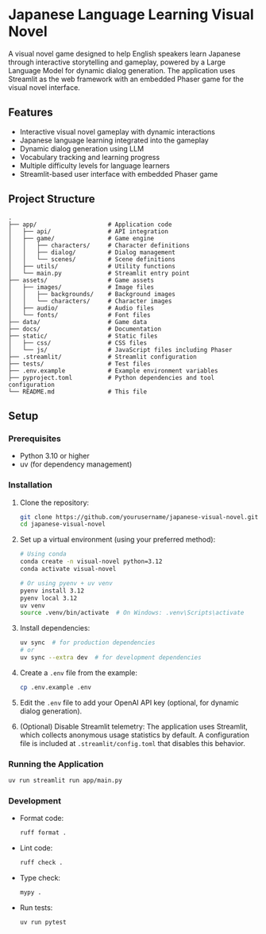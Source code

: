 # Japanese Language Learning Visual Novel

A visual novel game designed to help English speakers learn Japanese through interactive storytelling and gameplay, powered by a Large Language Model for dynamic dialog generation. The application uses Streamlit as the web framework with an embedded Phaser game for the visual novel interface.

## Features

- Interactive visual novel gameplay with dynamic interactions
- Japanese language learning integrated into the gameplay
- Dynamic dialog generation using LLM
- Vocabulary tracking and learning progress
- Multiple difficulty levels for language learners
- Streamlit-based user interface with embedded Phaser game

## Project Structure

```
.
├── app/                    # Application code
│   ├── api/                # API integration
│   ├── game/               # Game engine
│   │   ├── characters/     # Character definitions
│   │   ├── dialog/         # Dialog management
│   │   └── scenes/         # Scene definitions
│   ├── utils/              # Utility functions
│   └── main.py             # Streamlit entry point
├── assets/                 # Game assets
│   ├── images/             # Image files
│   │   ├── backgrounds/    # Background images
│   │   └── characters/     # Character images
│   ├── audio/              # Audio files
│   └── fonts/              # Font files
├── data/                   # Game data
├── docs/                   # Documentation
├── static/                 # Static files
│   ├── css/                # CSS files
│   └── js/                 # JavaScript files including Phaser
├── .streamlit/             # Streamlit configuration
├── tests/                  # Test files
├── .env.example            # Example environment variables
├── pyproject.toml          # Python dependencies and tool configuration
└── README.md               # This file
```

## Setup

### Prerequisites

- Python 3.10 or higher
- uv (for dependency management)

### Installation

1. Clone the repository:
   ```bash
   git clone https://github.com/yourusername/japanese-visual-novel.git
   cd japanese-visual-novel
   ```

2. Set up a virtual environment (using your preferred method):
   ```bash
   # Using conda
   conda create -n visual-novel python=3.12
   conda activate visual-novel
   
   # Or using pyenv + uv venv
   pyenv install 3.12
   pyenv local 3.12
   uv venv
   source .venv/bin/activate  # On Windows: .venv\Scripts\activate
   ```

3. Install dependencies:
   ```bash
   uv sync  # for production dependencies
   # or
   uv sync --extra dev  # for development dependencies
   ```

4. Create a `.env` file from the example:
   ```bash
   cp .env.example .env
   ```
   
5. Edit the `.env` file to add your OpenAI API key (optional, for dynamic dialog generation).

6. (Optional) Disable Streamlit telemetry:
   The application uses Streamlit, which collects anonymous usage statistics by default.
   A configuration file is included at `.streamlit/config.toml` that disables this behavior.

### Running the Application

```bash
uv run streamlit run app/main.py
```

### Development

- Format code:
  ```bash
  ruff format .
  ```

- Lint code:
  ```bash
  ruff check .
  ```

- Type check:
  ```bash
  mypy .
  ```

- Run tests:
  ```bash
  uv run pytest
  ```

